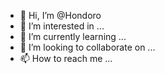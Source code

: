 - 👋 Hi, I’m @Hondoro
- 👀 I’m interested in ...
- 🌱 I’m currently learning ...
- 💞️ I’m looking to collaborate on ...
- 📫 How to reach me ...

<!---
Hondoro/Hondoro is a ✨ special ✨ repository because its `README.md` (this file) appears on your GitHub profile.
You can click the Preview link to take a look at your changes.
--->
